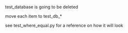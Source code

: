 test_database is going to be deleted

move each item to test_db_*

see test_where_equal.py for a reference on how it will look
